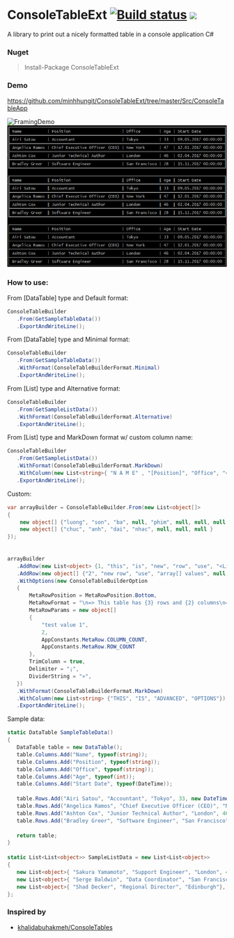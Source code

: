 # ConsoleTableExt [![Build status](https://ci.appveyor.com/api/projects/status/e4ugtobtcrjhk9p4?svg=true)](https://ci.appveyor.com/project/minhhungit/consoletableext) <a href="https://www.nuget.org/packages/ConsoleTableExt/"><img src="https://img.shields.io/nuget/v/ConsoleTableExt.svg?style=flat" /></a>

A library to print out a nicely formatted table in a console application C#

### Nuget
> Install-Package ConsoleTableExt

### Demo
https://github.com/minhhungit/ConsoleTableExt/tree/master/Src/ConsoleTableApp

![FramingDemo](wiki/Images/demo.png)
![FramingDemo](wiki/Images/demo_frame.png)

### How to use:
From [DataTable] type and Default format:
```csharp
ConsoleTableBuilder
   .From(GetSampleTableData())
   .ExportAndWriteLine();
```
From [DataTable] type and Minimal format:
```csharp
ConsoleTableBuilder
   .From(GetSampleTableData())
   .WithFormat(ConsoleTableBuilderFormat.Minimal)
   .ExportAndWriteLine();
```

From [List] type and Alternative format:
```csharp
ConsoleTableBuilder
   .From(GetSampleListData())
   .WithFormat(ConsoleTableBuilderFormat.Alternative)
   .ExportAndWriteLine();
```

From [List] type and MarkDown format w/ custom column name:
```csharp
ConsoleTableBuilder
   .From(GetSampleListData())
   .WithFormat(ConsoleTableBuilderFormat.MarkDown)
   .WithColumn(new List<string>{ "N A M E" , "[Position]", "Office", "<Age>", "Something else I don't care"})
   .ExportAndWriteLine();
```

Custom:
```csharp
var arrayBuilder = ConsoleTableBuilder.From(new List<object[]>
{
    new object[] {"luong", "son", "ba", null, "phim", null, null, null, 2, null},
    new object[] {"chuc", "anh", "dai", "nhac", null, null, null }
});


arrayBuilder
   .AddRow(new List<object> {1, "this", "is", "new", "row", "use", "<List>", null, null, null})
   .AddRow(new object[] {"2", "new row", "use", "array[] values", null, null})
   .WithOptions(new ConsoleTableBuilderOption
   {
       MetaRowPosition = MetaRowPosition.Bottom,
       MetaRowFormat = "\n=> This table has {3} rows and {2} columns\n=> [{0}] - [test value {1}]",
       MetaRowParams = new object[]
       {
           "test value 1",
           2,
           AppConstants.MetaRow.COLUMN_COUNT,
           AppConstants.MetaRow.ROW_COUNT 
       },
       TrimColumn = true,
       Delimiter = "¡",
       DividerString = "»",
   })
   .WithFormat(ConsoleTableBuilderFormat.MarkDown)
   .WithColumn(new List<string> {"THIS", "IS", "ADVANCED", "OPTIONS"})
   .ExportAndWriteLine();
```
Sample data:
```csharp
static DataTable SampleTableData()
{
   DataTable table = new DataTable();
   table.Columns.Add("Name", typeof(string));
   table.Columns.Add("Position", typeof(string));
   table.Columns.Add("Office", typeof(string));
   table.Columns.Add("Age", typeof(int));
   table.Columns.Add("Start Date", typeof(DateTime));

   table.Rows.Add("Airi Satou", "Accountant", "Tokyo", 33, new DateTime(2017, 05, 09));
   table.Rows.Add("Angelica Ramos", "Chief Executive Officer (CEO)", "New York", 47, new DateTime(2017, 01, 12));
   table.Rows.Add("Ashton Cox", "Junior Technical Author", "London", 46, new DateTime(2017, 04, 02));
   table.Rows.Add("Bradley Greer", "Software Engineer", "San Francisco", 28, new DateTime(2017, 11, 15));

   return table;
}

static List<List<object>> SampleListData = new List<List<object>>
{
   new List<object>{ "Sakura Yamamoto", "Support Engineer", "London", 46},
   new List<object>{ "Serge Baldwin", "Data Coordinator", "San Francisco", 28, "something else" },
   new List<object>{ "Shad Decker", "Regional Director", "Edinburgh"},
};
```

### Inspired by 
- <a href="https://github.com/khalidabuhakmeh/ConsoleTables">khalidabuhakmeh/ConsoleTables</a>
